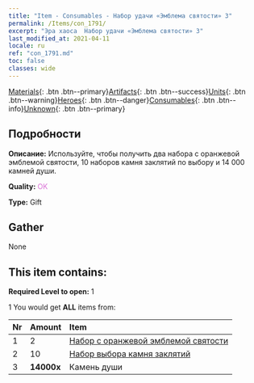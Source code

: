 ```yaml
---
title: "Item - Consumables - Набор удачи «Эмблема святости» 3"
permalink: /Items/con_1791/
excerpt: "Эра хаоса  Набор удачи «Эмблема святости» 3"
last_modified_at: 2021-04-11
locale: ru
ref: "con_1791.md"
toc: false
classes: wide
---
```

 [Materials](/ru/Items/){: .btn .btn--primary}[Artifacts](/ru/Items/Artifacts/){: .btn .btn--success}[Units](/ru/Items/Units/){: .btn .btn--warning}[Heroes](/ru/Items/Heroes/){: .btn .btn--danger}[Consumables](/ru/Items/Consumables/){: .btn .btn--info}[Unknown](/ru/Items/Unknown/){: .btn .btn--primary}

## Подробности
 **Описание:** Используйте, чтобы получить два набора с оранжевой эмблемой святости, 10 наборов камня заклятий по выбору и 14 000 камней души.

 **Quality:** <span style="color: #DA70D6">OK</span>

 **Type:** Gift

## Gather

  None

## This item contains:

 **Required Level to open:** 1

 1 You would get **ALL** items  from:

  | Nr | Amount |     Item    |
  |:---|:-------|:------------|
  | 1 | 2 | [Набор с оранжевой эмблемой святости](/ru/Items/con_1794/) | 
  | 2 | 10 | [Набор выбора камня заклятий](/ru/Items/con_1480/) | 
  | 3 |  **14000x** | Камень души  |  | 
